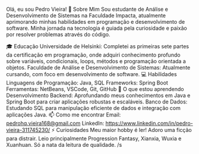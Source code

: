 Olá, eu sou Pedro Vieira! 👋
Sobre Mim
Sou estudante de Análise e Desenvolvimento de Sistemas na Faculdade Impacta, atualmente aprimorando minhas habilidades em programação e desenvolvimento de software. Minha jornada na tecnologia é guiada pela curiosidade e paixão por resolver problemas através do código.

🎓 Educação
Universidade de Helsinki: Completei as primeiras sete partes da certificação em programação, onde adquiri conhecimento profundo sobre variáveis, condicionais, loops, métodos e programação orientada a objetos.
Faculdade de Análise e Desenvolvimento de Sistemas: Atualmente cursando, com foco em desenvolvimento de software.
💻 Habilidades
Linguagens de Programação: Java, SQL
Frameworks: Spring Boot
Ferramentas: NetBeans, VSCode, Git, GitHub
🚀 O que estou aprendendo
Desenvolvimento Backend: Aprofundando meus conhecimentos em Java e Spring Boot para criar aplicações robustas e escaláveis.
Banco de Dados: Estudando SQL para manipulação eficiente de dados e integração com aplicações Java.
📫 Como me encontrar
Email: pedrohq.vieira168@gmail.com
LinkedIn: https://www.linkedin.com/in/pedro-vieira-311745230/
⚡ Curiosidades
Meu maior hobby é ler! Adoro uma ficção para distrair.
Leio principalmente Progression Fantasy, Xianxia, Wuxia e Xuanhuan. Só a nata da leitura de qualidade. /s
<!---
StPVieira/StPVieira is a ✨ special ✨ repository because its `README.md` (this file) appears on your GitHub profile.
You can click the Preview link to take a look at your changes.
--->
